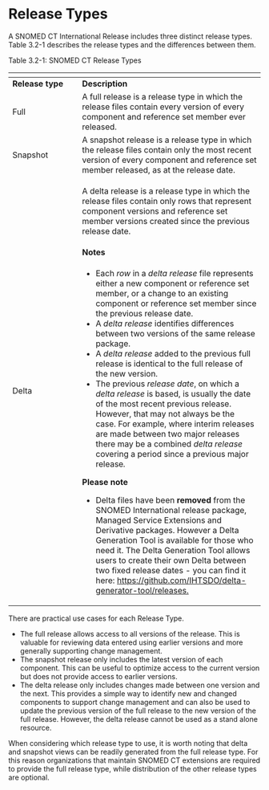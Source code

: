 # Release Types

A SNOMED CT International Release includes three distinct release types. Table 3.2-1 describes the release types and the differences between them.

Table 3.2-1: SNOMED CT Release Types

<table data-header-hidden><thead><tr><th width="123.296875"></th><th></th></tr></thead><tbody><tr><td><strong>Release type</strong></td><td><strong>Description</strong></td></tr><tr><td>Full</td><td>A full release is a release type in which the release files contain every version of every component and reference set member ever released.</td></tr><tr><td>Snapshot</td><td>A snapshot release is a release type in which the release files contain only the most recent version of every component and reference set member released, as at the release date.</td></tr><tr><td>Delta</td><td><p>A delta release is a release type in which the release files contain only rows that represent component versions and reference set member versions created since the previous release date. </p><h4 id="id-3.2releasetypes-notes">Notes</h4><ul><li>Each <em>row</em> in a <em>delta release</em> file represents either a new component or reference set member, or a change to an existing component or reference set member since the previous release date.</li><li>A <em>delta release</em> identifies differences between two versions of the same release package. </li><li>A <em>delta release</em> added to the previous full release is identical to the full release of the new version.</li><li>The previous <em>release date</em>, on which a <em>delta release</em> is based, is usually the date of the most recent previous release. However, that may not always be the case. For example, where interim releases are made between two major releases there may be a combined <em>delta release</em> covering a period since a previous major release<em>.</em> </li></ul><p><strong>Please note</strong> </p><ul><li>Delta files have been <strong>removed</strong> from the SNOMED International release package, Managed Service Extensions and Derivative packages.  However a Delta Generation Tool is available for those who need it. The Delta Generation Tool allows users to create their own Delta between two fixed release dates - you can find it here: <a href="https://github.com/IHTSDO/delta-generator-tool/releases">https://github.com/IHTSDO/delta-generator-tool/releases.</a></li></ul></td></tr></tbody></table>

There are practical use cases for each Release Type.

* The full release allows access to all versions of the release. This is valuable for reviewing data entered using earlier versions and more generally supporting change management.
* The snapshot release only includes the latest version of each component. This can be useful to optimize access to the current version but does not provide access to earlier versions.
* The delta release only includes changes made between one version and the next. This provides a simple way to identify new and changed components to support change management and can also be used to update the previous version of the full release to the new version of the full release. However, the delta release cannot be used as a stand alone resource.

When considering which release type to use, it is worth noting that delta and snapshot views can be readily generated from the full release type. For this reason organizations that maintain SNOMED CT extensions are required to provide the full release type, while distribution of the other release types are optional.
